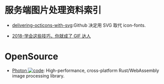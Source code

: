 # 服务端图片处理资料索引

- [delivering-octicons-with-svg](https://github.com/blog/2112-delivering-octicons-with-svg):Github 决定用 SVG 取代 icon-fonts.

- [2018-学会这些技巧，你就成了 GIF 达人](https://zhuanlan.zhihu.com/p/36379462)

# OpenSource

- [Photon ![code](https://martrix-usa.oss-accelerate.aliyuncs.com/logo/code.svg)](https://github.com/silvia-odwyer/photon): High-performance, cross-platform Rust/WebAssembly image processing library.
